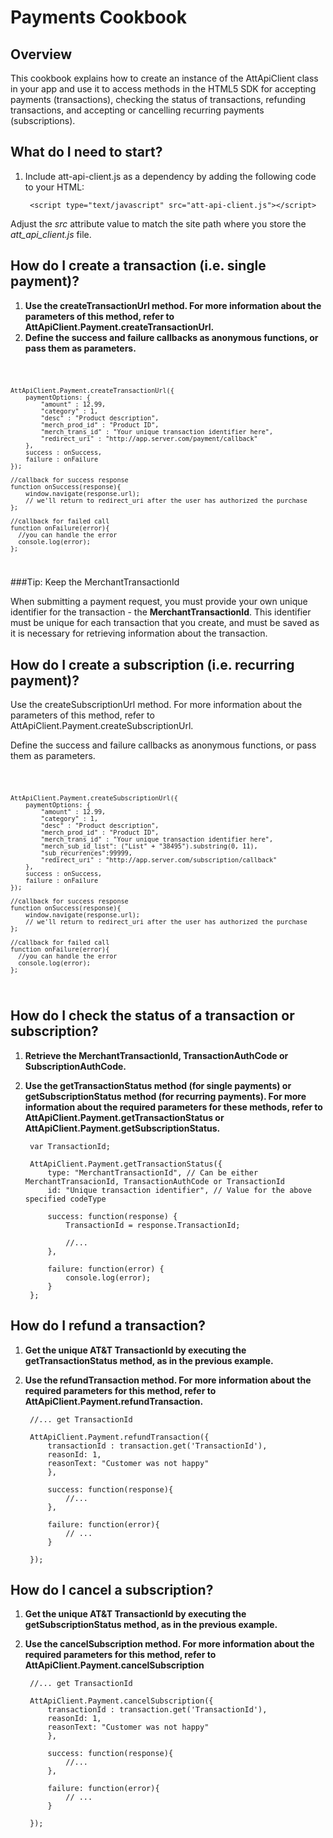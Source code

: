 Payments Cookbook
===

Overview
---
This cookbook explains how to create an instance of the AttApiClient class in your app and use it to access methods in the HTML5 SDK for accepting payments (transactions), checking the status of transactions, refunding transactions, and accepting or cancelling recurring payments (subscriptions).

What do I need to start?
---

1. Include att-api-client.js as a dependency by adding the following code to your HTML:  

        <script type="text/javascript" src="att-api-client.js"></script>

Adjust the _src_ attribute value to match the site path where you store the _att_api_client.js_ file.


How do I create a transaction (i.e. single payment)?
---

1. **Use the createTransactionUrl method. For more information about the parameters of this method, refer to AttApiClient.Payment.createTransactionUrl.**
2. **Define the success and failure callbacks as anonymous functions, or pass them as parameters.**

<code>

	AttApiClient.Payment.createTransactionUrl({
		paymentOptions: {
			"amount" : 12.99,
			"category" : 1,
			"desc" : "Product description",
			"merch_prod_id" : "Product ID",
			"merch_trans_id" : "Your unique transaction identifier here",
			"redirect_uri" : "http://app.server.com/payment/callback"
		},
		success : onSuccess,
		failure : onFailure
	});

	//callback for success response
	function onSuccess(response){
		window.navigate(response.url);
		// we'll return to redirect_uri after the user has authorized the purchase
	};

	//callback for failed call
	function onFailure(error){
	  //you can handle the error
	  console.log(error);
	};

</code>  

###Tip: Keep the MerchantTransactionId

When submitting a payment request, you must provide your own unique identifier for the transaction - the **MerchantTransactionId**. This identifier must be unique for each transaction that you create, and must be saved as it is necessary for retrieving information about the transaction.

How do I create a subscription (i.e. recurring payment)?
---

Use the createSubscriptionUrl method. For more information about the parameters of this method, refer to AttApiClient.Payment.createSubscriptionUrl.

Define the success and failure callbacks as anonymous functions, or pass them as parameters.

<code>

	AttApiClient.Payment.createSubscriptionUrl({
		paymentOptions: {
			"amount" : 12.99,
			"category" : 1,
			"desc" : "Product description",
			"merch_prod_id" : "Product ID",
			"merch_trans_id" : "Your unique transaction identifier here",
			"merch_sub_id_list": ("List" + "38495").substring(0, 11),
			"sub_recurrences":99999,
			"redirect_uri" : "http://app.server.com/subscription/callback"
		},
		success : onSuccess,
		failure : onFailure
	});

	//callback for success response
	function onSuccess(response){
		window.navigate(response.url);
		// we'll return to redirect_uri after the user has authorized the purchase
	};

	//callback for failed call
	function onFailure(error){
	  //you can handle the error
	  console.log(error);
	};

</code>  


How do I check the status of a transaction or subscription?
---

1. **Retrieve the MerchantTransactionId, TransactionAuthCode or SubscriptionAuthCode.** 

2. **Use the getTransactionStatus method (for single payments) or getSubscriptionStatus method (for recurring payments). For more information about the required parameters for these methods, refer to AttApiClient.Payment.getTransactionStatus or AttApiClient.Payment.getSubscriptionStatus.**


		var TransactionId;

		AttApiClient.Payment.getTransactionStatus({
        	type: "MerchantTransactionId", // Can be either MerchantTransacionId, TransactionAuthCode or TransactionId
            id: "Unique transaction identifier", // Value for the above specified codeType

            success: function(response) {
            	TransactionId = response.TransactionId;

            	//...
        	},

        	failure: function(error) {
        		console.log(error);
        	}
		};

	
How do I refund a transaction?
---

1. **Get the unique AT&T TransactionId by executing the getTransactionStatus method, as in the previous example.**
2. **Use the refundTransaction method. For more information about the required parameters for this method, refer to AttApiClient.Payment.refundTransaction.**

		//... get TransactionId 

		AttApiClient.Payment.refundTransaction({
    	    transactionId : transaction.get('TransactionId'),
        	reasonId: 1,
            reasonText: "Customer was not happy"
        	},

        	success: function(response){
	       		//...
        	},

        	failure: function(error){
        		// ...
        	}

		});


How do I cancel a subscription?
---

1. **Get the unique AT&T TransactionId by executing the getSubscriptionStatus method, as in the previous example.**
2. **Use the cancelSubscription method. For more information about the required parameters for this method, refer to AttApiClient.Payment.cancelSubscription**

		//... get TransactionId 

		AttApiClient.Payment.cancelSubscription({
    	    transactionId : transaction.get('TransactionId'),
        	reasonId: 1,
            reasonText: "Customer was not happy"
        	},

        	success: function(response){
	       		//...
        	},

        	failure: function(error){
        		// ...
        	}

		});

